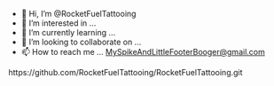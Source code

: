 - 👋 Hi, I’m @RocketFuelTattooing
- 👀 I’m interested in ...
- 🌱 I’m currently learning ...
- 💞️ I’m looking to collaborate on ...
- 📫 How to reach me ...
MySpikeAndLittleFooterBooger@gmail.com
<!---
RocketFuelTattooing/RocketFuelTattooing is a ✨ special ✨ repository because its `README.md` (this file) appears on your GitHub profile.
You can click the Preview link to take a look at your changes.
--->https://github.com/RocketFuelTattooing/RocketFuelTattooing.git
